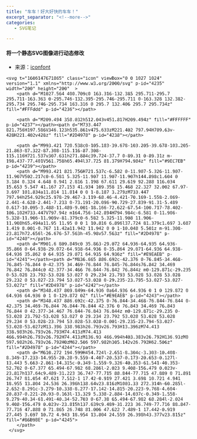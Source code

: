 ```yaml
---
title: "车车！好大好快的车车！"
excerpt_separator: "<!--more-->"
categories:
   - SVG笔记

---
```

#### 将一个静态SVG图像进行动态修改

<!--more-->

- 来源：[iconfont](https://www.iconfont.cn/)




<style>
    div.car
    {   
         animation: move 1s ease 1s infinite alternate;



    }
        
    @keyframes move{
                   
                   0%{transform:scale(3);}
                   100%{transform: translate(600);}

    }
    
</style>

<div class="car">

    <svg t="1606147671865" class="icon" viewBox="0 0 1027 1024" version="1.1" xmlns="http://www.w3.org/2000/svg" p-id="4235" width="200" height="200"  >
        <path d="M1027.564 400.709c0 163.316-132.385 295.711-295.7 295.711-163.363 0-295.746-132.395-295.746-295.711 0-163.328 132.382-295.734 295.746-295.734 163.316 0 295.7 132.406 295.7 295.734z" fill="#FFFddd" p-id="4236"></path>

        <path d="M209.494 358.032h512.043v451.817H209.494z" fill="#FFFFFF" p-id="4237"></path><path d="M733.447 821.756H197.586V346.123h535.861v475.633zM221.402 797.94H709.63v-428H221.402v428z" fill="#2D4978" p-id="4238"></path>

        <path d="M993.421 720.538c0-105.183-39.678-103.205-39.678-103.205-21.863-87.322-87.308-115.116-87.308-115.116H721.537v307.631h271.884c39.724-37.7 0-89.31 0-89.31z m-198.437-77.401V561.758h65.494l37.725 81.379H794.984z" fill="#9EC7EB" p-id="4239"></path>
        <path d="M993.421 821.756H721.537c-6.582 0-11.907-5.326-11.907-11.907V502.217c0-6.581 5.325-11.907 11.907-11.907h144.898c1.604 0 3.184 0.324 4.648 0.941 2.816 1.198 67.611 29.619 92.288 116.034 15.653 5.547 41.167 27.153 41.934 109.358 15.468 22.327 32.002 67.97-3.697 101.834a11.814 11.814 0 0 1-8.187 3.279zM733.447 797.94h254.929c25.978-29.467-3.119-68.46-4.421-70.169-1.558-2.069-2.441-4.628-2.441-7.233 0-73.191-20.096-90.729-27.839-91.31-5.489 0.617-10.095-3.488-11.489-9.001-18.166-72.622-67.54-100.717-78.402-106.102H733.447V797.94z m164.756-142.894H794.984c-6.581 0-11.906-5.328-11.906-11.909v-81.379c0-6.582 5.325-11.908 11.906-11.908h65.494a11.95 11.95 0 0 1 10.816 6.896l37.724 81.379c1.697 3.687 1.419 8.001-0.767 11.42a11.942 11.942 0 0 1-10.048 5.501z m-91.308-23.817h72.656l-26.676-57.563h-45.98v57.563z" fill="#2D4978" p-id="4240"></path>
        <path d="M901.6 809.849c0 35.863-29.072 64.936-64.935 64.936-35.866 0-64.938-29.072-64.938-64.936 0-35.864 29.071-64.936 64.938-64.936 35.862 0 64.935 29.071 64.935 64.936z" fill="#E9EAEB" p-id="4241"></path><path d="M836.665 886.692c-42.376 0-76.845-34.468-76.845-76.844 0-42.375 34.469-76.844 76.845-76.844s76.842 34.469 76.842 76.844c0 42.377-34.466 76.844-76.842 76.844z m0-129.871c-29.235 0-53.028 23.792-53.028 53.027 0 29.234 23.793 53.028 53.028 53.028 29.232 0 53.027-23.794 53.027-53.028 0-29.235-23.795-53.027-53.027-53.027z" fill="#2D4978" p-id="4242"></path>
        <path d="M348.437 809.849m-64.936 0a64.936 64.936 0 1 0 129.872 0 64.936 64.936 0 1 0-129.872 0Z" fill="#E9EAEB" p-id="4243"></path>
        <path d="M348.437 886.692c-42.375 0-76.844-34.468-76.844-76.844 0-42.375 34.469-76.844 76.844-76.844 42.376 0 76.843 34.469 76.843 76.844 0 42.377-34.467 76.844-76.843 76.844z m0-129.871c-29.235 0-53.028 23.792-53.028 53.027 0 29.234 23.792 53.028 53.028 53.028 29.234 0 53.028-23.794 53.028-53.028-0.001-29.235-23.794-53.027-53.028-53.027zM13.396 338.983h26.793v26.793H13.396zM74.413 338.983h26.793v26.793H74.413zM74.413 466.994h26.793v26.792H74.413zM136.93 466.994h403.383v26.792H136.93zM0 597.982h26.793v26.792H0zM62.506 597.982h305.142v26.792H62.506z" fill="#2D4978" p-id="4244"></path>
        <path d="M610.272 194.599H454.724l-2.651-8.304c-3.303-10.408-8.349-17.233-14.955-20.28-9.559-4.407-20.537-0.173-20.653-0.127l-13.443 5.663-2.861-14.315c-0.349-1.559-9.326-40.353-61.541-40.353-52.702 0-67.377 65.494-67.982 68.286l-2.023 9.408-156.479 0.023v-23.817h137.64c9.489-31.223 36.747-77.715 88.844-77.715 47.889 0 71.891 26.747 81.054 47.621 7.512-1 17.42-0.919 27.421 3.698 10.721 4.941 18.955 13.804 24.536 26.396h138.64v23.816zM1003.33 272.314h-60.285l-2.652-8.291c-3.279-10.338-8.277-17.142-14.815-20.223-9.768-4.604-20.837-0.221-20.93-0.163l-13.329 5.338-2.884-14.037c-0.349-1.558-9.279-40.34-61.491-40.34-52.703 0-67.38 65.494-67.982 68.284l-2.024 9.408-156.479 0.023v-23.815h137.639c9.489-31.223 36.749-77.716 88.847-77.716 47.888 0 71.865 26.748 81.006 47.622 7.489-1 17.442-0.919 27.445 3.697 10.72 4.943 18.954 13.804 24.559 26.398h43.377v23.815z" fill="#B6B9BE" p-id="4245">
        </path>   
     </svg>
  </div>


